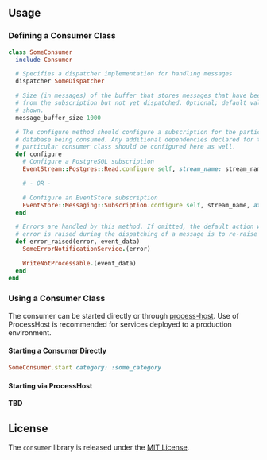 ## Usage

### Defining a Consumer Class

```ruby
class SomeConsumer
  include Consumer

  # Specifies a dispatcher implementation for handling messages
  dispatcher SomeDispatcher

  # Size (in messages) of the buffer that stores messages that have been read
  # from the subscription but not yet dispatched. Optional; default value is
  # shown.
  message_buffer_size 1000

  # The configure method should configure a subscription for the particular
  # database being consumed. Any additional dependencies declared for this
  # particular consumer class should be configured here as well.
  def configure
    # Configure a PostgreSQL subscription
    EventStream::Postgres::Read.configure self, stream_name: stream_name, category: category, delay_milliseconds: 1000

    # - OR -

    # Configure an EventStore subscription
    EventStore::Messaging::Subscription.configure self, stream_name, attr_name: :subscription
  end

  # Errors are handled by this method. If omitted, the default action when an
  # error is raised during the dispatching of a message is to re-raise the error
  def error_raised(error, event_data)
    SomeErrorNotificationService.(error)

    WriteNotProcessable.(event_data)
  end
end
```

### Using a Consumer Class

The consumer can be started directly or through [process-host](https://github.com/eventide-project/process-host). Use of ProcessHost is recommended for services deployed to a production environment.

#### Starting a Consumer Directly

```ruby
SomeConsumer.start category: :some_category
```

#### Starting via ProcessHost

**TBD**

## License

The `consumer` library is released under the [MIT License](https://github.com/eventide-project/event-stream-postgres/blob/master/MIT-License.txt).
